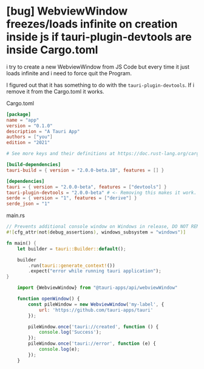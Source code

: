 # [bug] WebviewWindow freezes/loads infinite on creation inside js if tauri-plugin-devtools are inside Cargo.toml
i try to create a new WebviewWindow from JS Code but every time it just loads infinite and i need to force quit the Program.

I figured out that it has something to do with the `tauri-plugin-devtools`. If i remove it from the Cargo.toml it works.

Cargo.toml
```toml
[package]
name = "app"
version = "0.1.0"
description = "A Tauri App"
authors = ["you"]
edition = "2021"

# See more keys and their definitions at https://doc.rust-lang.org/cargo/reference/manifest.html

[build-dependencies]
tauri-build = { version = "2.0.0-beta.18", features = [] }

[dependencies]
tauri = { version = "2.0.0-beta", features = ["devtools"] }
tauri-plugin-devtools = "2.0.0-beta" # <- Removing this makes it work.
serde = { version = "1", features = ["derive"] }
serde_json = "1"
```
main.rs
```rust 
// Prevents additional console window on Windows in release, DO NOT REMOVE!!
#![cfg_attr(not(debug_assertions), windows_subsystem = "windows")]

fn main() {
    let builder = tauri::Builder::default();

    builder
        .run(tauri::generate_context!())
        .expect("error while running tauri application");
}
```

```js
    import {WebviewWindow} from "@tauri-apps/api/webviewWindow"

    function openWindow() {
        const pileWindow = new WebviewWindow('my-label', {
            url: 'https://github.com/tauri-apps/tauri'
        });

        pileWindow.once('tauri://created', function () {
            console.log('Success');
        });
        pileWindow.once('tauri://error', function (e) {
            console.log(e);
        });
    }
```
